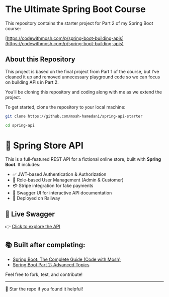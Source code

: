 # The Ultimate Spring Boot Course

This repository contains the starter project for Part 2 of my Spring Boot course:

[https://codewithmosh.com/p/spring-boot-building-apis](https://codewithmosh.com/p/spring-boot-building-apis)

## About this Repository 

This project is based on the final project from Part 1 of the course, but I’ve cleaned it up and removed unnecessary playground code so we can focus on building APIs in Part 2.

You’ll be cloning this repository and coding along with me as we extend the project.

To get started, clone the repository to your local machine:

```sh
git clone https://github.com/mosh-hamedani/spring-api-starter

cd spring-api
```

# 🛒 Spring Store API

This is a full-featured REST API for a fictional online store, built with **Spring Boot**. It includes:

- ✅ JWT-based Authentication & Authorization
- 🧾 Role-based User Management (Admin & Customer)
- 💳 Stripe integration for fake payments
- 📄 Swagger UI for interactive API documentation
- 🚀 Deployed on Railway

## 🔗 Live Swagger
👉 [Click to explore the API](https://store-api-production-1e4c.up.railway.app/swagger-ui/index.html)

## 📚 Built after completing:
- [Spring Boot: The Complete Guide (Code with Mosh)](https://members.codewithmosh.com/courses/enrolled/2741443)
- [Spring Boot Part 2: Advanced Topics](https://members.codewithmosh.com/courses/enrolled/2758033)

Feel free to fork, test, and contribute!

---

🙌 Star the repo if you found it helpful!
